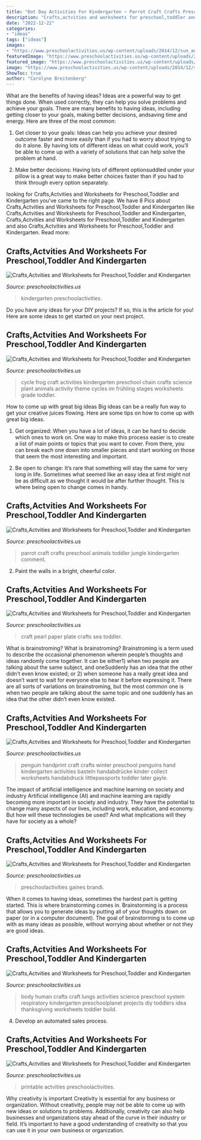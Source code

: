 ```yaml
---
title: "Dot Day Activities For Kindergarten ~ Parrot Craft Crafts Preschool Animals Toddler Jungle Kindergarten Comment"
description: "Crafts,actvities and worksheets for preschool,toddler and kindergarten"
date: "2022-12-22"
categories:
- "ideas"
tags: ["ideas"]
images:
- "https://www.preschoolactivities.us/wp-content/uploads/2014/12/sun_and_planet_craft_idea1.jpg"
featuredImage: "https://www.preschoolactivities.us/wp-content/uploads/2014/12/sun_and_planet_craft_idea1.jpg"
featured_image: "https://www.preschoolactivities.us/wp-content/uploads/2015/01/Life-cycle-of-a-frog.jpg"
image: "https://www.preschoolactivities.us/wp-content/uploads/2014/12/sun_and_planet_craft_idea1.jpg"
ShowToc: true
author: "Carolyne Breitenberg"
---
```



What are the benefits of having ideas?
Ideas are a powerful way to get things done. When used correctly, they can help you solve problems and achieve your goals. There are many benefits to having ideas, including getting closer to your goals, making better decisions, andsaving time and energy. Here are three of the most common: 
1. Get closer to your goals: Ideas can help you achieve your desired outcome faster and more easily than if you had to worry about trying to do it alone. By having lots of different ideas on what could work, you’ll be able to come up with a variety of solutions that can help solve the problem at hand.

2. Make better decisions: Having lots of different optionsuddled under your pillow is a great way to make better choices faster than if you had to think through every option separately.

	

		
looking for Crafts,Actvities and Worksheets for Preschool,Toddler and Kindergarten you've came to the right page. We have 8 Pics about Crafts,Actvities and Worksheets for Preschool,Toddler and Kindergarten like Crafts,Actvities and Worksheets for Preschool,Toddler and Kindergarten, Crafts,Actvities and Worksheets for Preschool,Toddler and Kindergarten and also Crafts,Actvities and Worksheets for Preschool,Toddler and Kindergarten. Read more:
		
    
## Crafts,Actvities And Worksheets For Preschool,Toddler And Kindergarten

<img loading=lazy src="https://www.preschoolactivities.us/wp-content/uploads/2015/10/Vampire-classroom-door-decoration.jpg" onerror="this.onerror=null;this.src='https://tse1.mm.bing.net/th?id=OIP.ehTm-GubinP7E5k75mbW3AHaJ3&amp;pid=15.1';" alt="Crafts,Actvities and Worksheets for Preschool,Toddler and Kindergarten">

_Source: preschoolactivities.us_

>kindergarten preschoolactivities. 

	

Do you have any ideas for your DIY projects? If so, this is the article for you! Here are some ideas to get started on your next project.

    
## Crafts,Actvities And Worksheets For Preschool,Toddler And Kindergarten

<img loading=lazy src="https://www.preschoolactivities.us/wp-content/uploads/2015/01/Life-cycle-of-a-frog.jpg" onerror="this.onerror=null;this.src='https://tse4.mm.bing.net/th?id=OIP.odEe1K1J8ZQ_ilC6CE880gHaNI&amp;pid=15.1';" alt="Crafts,Actvities and Worksheets for Preschool,Toddler and Kindergarten">

_Source: preschoolactivities.us_

>cycle frog craft activities kindergarten preschool chain crafts science plant animals activity theme cycles im frühling stages worksheets grade toddler. 

	

How to come up with great big ideas
Big ideas can be a really fun way to get your creative juices flowing. Here are some tips on how to come up with great big ideas. 
1. Get organized: When you have a lot of ideas, it can be hard to decide which ones to work on. One way to make this process easier is to create a list of main points or topics that you want to cover. From there, you can break each one down into smaller pieces and start working on those that seem the most interesting and important. 

2. Be open to change: It’s rare that something will stay the same for very long in life. Sometimes what seemed like an easy idea at first might not be as difficult as we thought it would be after further thought. This is where being open to change comes in handy.

    
## Crafts,Actvities And Worksheets For Preschool,Toddler And Kindergarten

<img loading=lazy src="http://www.preschoolactivities.us/wp-content/uploads/2015/02/parrot-craft1.jpg" onerror="this.onerror=null;this.src='https://tse3.mm.bing.net/th?id=OIP.jy4-Pq4TP4yozhD0sSUC0QHaJ3&amp;pid=15.1';" alt="Crafts,Actvities and Worksheets for Preschool,Toddler and Kindergarten">

_Source: preschoolactivities.us_

>parrot craft crafts preschool animals toddler jungle kindergarten comment. 

	

2. Paint the walls in a bright, cheerful color.

    
## Crafts,Actvities And Worksheets For Preschool,Toddler And Kindergarten

<img loading=lazy src="http://www.preschoolactivities.us/wp-content/uploads/2016/07/paper-plate-pearl-craft.jpg" onerror="this.onerror=null;this.src='https://tse3.mm.bing.net/th?id=OIP.1LVgVuDE96Q0I86_-4gFbwHaJ4&amp;pid=15.1';" alt="Crafts,Actvities and Worksheets for Preschool,Toddler and Kindergarten">

_Source: preschoolactivities.us_

>craft pearl paper plate crafts sea toddler. 

	

What is brainstroming?
What is brainstroming? Brainstroming is a term used to describe the occasional phenomenon wherein people’s thoughts and ideas randomly come together. It can be either1) when two people are talking about the same subject, and oneSuddenly has an idea that the other didn’t even know existed; or 2) when someone has a really great idea and doesn’t want to wait for everyone else to hear it before expressing it. There are all sorts of variations on brainstroming, but the most common one is when two people are talking about the same topic and one suddenly has an idea that the other didn’t even know existed.

    
## Crafts,Actvities And Worksheets For Preschool,Toddler And Kindergarten

<img loading=lazy src="http://www.preschoolactivities.us/wp-content/uploads/2014/12/handprint-penguin.jpg" onerror="this.onerror=null;this.src='https://tse1.mm.bing.net/th?id=OIP.XJ3PlUc3ydghRamtHKy8gQHaJ_&amp;pid=15.1';" alt="Crafts,Actvities and Worksheets for Preschool,Toddler and Kindergarten">

_Source: preschoolactivities.us_

>penguin handprint craft crafts winter preschool penguins hand kindergarten activities basteln handabdrücke kinder collect worksheets handabdruck littlepassports toddler later gayle. 

	

The impact of artificial intelligence and machine learning on society and industry
Artificial intelligence (AI) and machine learning are rapidly becoming more important in society and industry. They have the potential to change many aspects of our lives, including work, education, and economy. But how will these technologies be used? And what implications will they have for society as a whole?

    
## Crafts,Actvities And Worksheets For Preschool,Toddler And Kindergarten

<img loading=lazy src="https://www.preschoolactivities.us/wp-content/uploads/2014/12/sun_and_planet_craft_idea1.jpg" onerror="this.onerror=null;this.src='https://tse4.mm.bing.net/th?id=OIP.nECy7EKEA3AkyUd39NUlewHaJ4&amp;pid=15.1';" alt="Crafts,Actvities and Worksheets for Preschool,Toddler and Kindergarten">

_Source: preschoolactivities.us_

>preschoolactivities gaines brandi. 

	

When it comes to having ideas, sometimes the hardest part is getting started. This is where brainstorming comes in. Brainstorming is a process that allows you to generate ideas by putting all of your thoughts down on paper (or in a computer document). The goal of brainstorming is to come up with as many ideas as possible, without worrying about whether or not they are good ideas.

    
## Crafts,Actvities And Worksheets For Preschool,Toddler And Kindergarten

<img loading=lazy src="http://www.preschoolactivities.us/wp-content/uploads/2015/06/lungs-craft.jpg" onerror="this.onerror=null;this.src='https://tse2.mm.bing.net/th?id=OIP.d6d4A0PG5irmNPHybj5vnQHaJ4&amp;pid=15.1';" alt="Crafts,Actvities and Worksheets for Preschool,Toddler and Kindergarten">

_Source: preschoolactivities.us_

>body human crafts craft lungs activities science preschool system respiratory kindergarten preschoolplanet projects diy toddlers idea thanksgiving worksheets toddler build. 

	

4. Develop an automated sales process.

    
## Crafts,Actvities And Worksheets For Preschool,Toddler And Kindergarten

<img loading=lazy src="https://www.preschoolactivities.us/wp-content/uploads/2015/03/paper-plate-penguin-craft.jpg" onerror="this.onerror=null;this.src='https://tse4.mm.bing.net/th?id=OIP.kD8wcnA5Enp0gdXctXbdggHaJ6&amp;pid=15.1';" alt="Crafts,Actvities and Worksheets for Preschool,Toddler and Kindergarten">

_Source: preschoolactivities.us_

>printable actvities preschoolactivities. 

	

Why creativity is important
Creativity is essential for any business or organization. Without creativity, people may not be able to come up with new ideas or solutions to problems. Additionally, creativity can also help businesses and organizations stay ahead of the curve in their industry or field. It’s important to have a good understanding of creativity so that you can use it in your own business or organization.

